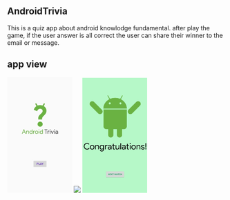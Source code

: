 ## AndroidTrivia
This is a quiz app about android knowlodge fundamental. after play the game, if the user answer is all correct the user can share their winner to the email or message.

## app view

<img src="https://raw.githubusercontent.com/MtaufiqH/MtaufiqH/master/ss1.jpg" width="150">     <img src="https://user-images.githubusercontent.com/30973696/89154801-317a4d00-d59a-11ea-8472-6fa38982a9c4.jpg" width="150">   <img src="https://raw.githubusercontent.com/MtaufiqH/MtaufiqH/master/ss3.jpg" width="150">
